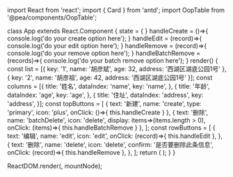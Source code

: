 import React from 'react';
import { Card } from 'antd';
import OopTable from '@pea/components/OopTable';

class App extends React.Component {
  state = {
  }
  handleCreate = ()=>{
    console.log('do your create option here');
  }
  handleEdit = (record)=>{
    console.log('do your edit option here');
  }
  handleRemove = (record)=>{
    console.log('do your remove option here');
  }
  handleBatchRemove = (records)=>{
    console.log('do your batch remove option here');
  }
  render() {
    const list = [{
      key: '1',
      name: '胡彦斌',
      age: 32,
      address: '西湖区湖底公园1号'
    }, {
      key: '2',
      name: '胡彦祖',
      age: 42,
      address: '西湖区湖底公园1号'
    }];
    const columns = [{
      title: '姓名',
      dataIndex: 'name',
      key: 'name',
    }, {
      title: '年龄',
      dataIndex: 'age',
      key: 'age',
    }, {
      title: '住址',
      dataIndex: 'address',
      key: 'address',
    }];
    const topButtons = [
      {
        text: '新建',
        name: 'create',
        type: 'primary',
        icon: 'plus',
        onClick: ()=>{ this.handleCreate }
      },
      {
        text: '删除',
        name: 'batchDelete',
        icon: 'delete',
        display: items=>(items.length > 0),
        onClick: (items)=>{ this.handleBatchRemove }
      },
    ];
    const rowButtons = [
      {
        text: '编辑',
        name: 'edit',
        icon: 'edit',
        onClick: (record)=>{ this.handleEdit },
      },
      {
        text: '删除',
        name: 'delete',
        icon: 'delete',
        confirm: '是否要删除此条信息',
        onClick: (record)=>{ this.handleRemove },
      },
    ];
    return (
    <Card>
      <OopTable
        grid={{list}}
        columns={columns}
        topButtons={topButtons}
        rowButtons={rowButtons}
      />
    </Card>
    );
  }
}

ReactDOM.render(<App />, mountNode);

